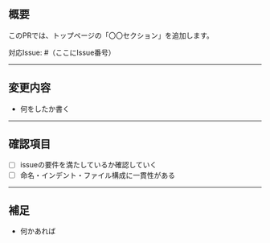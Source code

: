 ## 概要
このPRでは、トップページの「〇〇セクション」を追加します。  

対応Issue: #（ここにIssue番号）

---

## 変更内容
- 何をしたか書く
---

## 確認項目
- [ ] issueの要件を満たしているか確認していく
- [ ] 命名・インデント・ファイル構成に一貫性がある

---


## 補足
- 何かあれば
